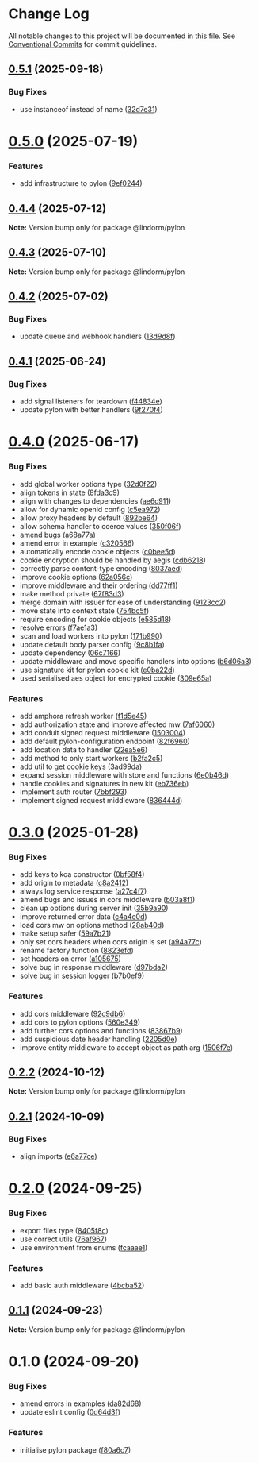 # Change Log

All notable changes to this project will be documented in this file.
See [Conventional Commits](https://conventionalcommits.org) for commit guidelines.

## [0.5.1](https://github.com/lindorm-io/monorepo/compare/@lindorm/pylon@0.5.0...@lindorm/pylon@0.5.1) (2025-09-18)

### Bug Fixes

- use instanceof instead of name ([32d7e31](https://github.com/lindorm-io/monorepo/commit/32d7e31a81a0766f2165afc5c1a9106c957b5d6e))

# [0.5.0](https://github.com/lindorm-io/monorepo/compare/@lindorm/pylon@0.4.4...@lindorm/pylon@0.5.0) (2025-07-19)

### Features

- add infrastructure to pylon ([9ef0244](https://github.com/lindorm-io/monorepo/commit/9ef0244b1de2d3c2bf872aff2656bbe6970483f4))

## [0.4.4](https://github.com/lindorm-io/monorepo/compare/@lindorm/pylon@0.4.3...@lindorm/pylon@0.4.4) (2025-07-12)

**Note:** Version bump only for package @lindorm/pylon

## [0.4.3](https://github.com/lindorm-io/monorepo/compare/@lindorm/pylon@0.4.2...@lindorm/pylon@0.4.3) (2025-07-10)

**Note:** Version bump only for package @lindorm/pylon

## [0.4.2](https://github.com/lindorm-io/monorepo/compare/@lindorm/pylon@0.4.1...@lindorm/pylon@0.4.2) (2025-07-02)

### Bug Fixes

- update queue and webhook handlers ([13d9d8f](https://github.com/lindorm-io/monorepo/commit/13d9d8f155538504b6ddfa0c1d68835e50502834))

## [0.4.1](https://github.com/lindorm-io/monorepo/compare/@lindorm/pylon@0.4.0...@lindorm/pylon@0.4.1) (2025-06-24)

### Bug Fixes

- add signal listeners for teardown ([f44834e](https://github.com/lindorm-io/monorepo/commit/f44834e95bb502228f5d68144c7a6090be1ff1ce))
- update pylon with better handlers ([9f270f4](https://github.com/lindorm-io/monorepo/commit/9f270f464e49772f51f3d96f35c641a253b1730b))

# [0.4.0](https://github.com/lindorm-io/monorepo/compare/@lindorm/pylon@0.3.0...@lindorm/pylon@0.4.0) (2025-06-17)

### Bug Fixes

- add global worker options type ([32d0f22](https://github.com/lindorm-io/monorepo/commit/32d0f22696becae80bc6886e8463ba053855b820))
- align tokens in state ([8fda3c9](https://github.com/lindorm-io/monorepo/commit/8fda3c9ff65923c382036480bae42d52e93f48e2))
- align with changes to dependencies ([ae6c911](https://github.com/lindorm-io/monorepo/commit/ae6c911e5494a252f11f66b948be0e11d7fc91ed))
- allow for dynamic openid config ([c5ea972](https://github.com/lindorm-io/monorepo/commit/c5ea972260cf94f2e8364b6b03467c58aa5505fa))
- allow proxy headers by default ([892be64](https://github.com/lindorm-io/monorepo/commit/892be6427d53b76eacbe0fa701fe5949798927a0))
- allow schema handler to coerce values ([350f06f](https://github.com/lindorm-io/monorepo/commit/350f06f398d9583111324665253082f00ec9202d))
- amend bugs ([a68a77a](https://github.com/lindorm-io/monorepo/commit/a68a77a811ddfe33a0b487cd84cda6a18d3054b6))
- amend error in example ([c320566](https://github.com/lindorm-io/monorepo/commit/c320566998d013a82e2590d227d0d1c6253af3e8))
- automatically encode cookie objects ([c0bee5d](https://github.com/lindorm-io/monorepo/commit/c0bee5da4287d78d8153f8c233fe9db99529dc7d))
- cookie encryption should be handled by aegis ([cdb6218](https://github.com/lindorm-io/monorepo/commit/cdb6218190e706502dc892b988eb944059bba49d))
- correctly parse content-type encoding ([8037aed](https://github.com/lindorm-io/monorepo/commit/8037aed8064a2d0a7c914e4689eed376fccf262b))
- improve cookie options ([62a056c](https://github.com/lindorm-io/monorepo/commit/62a056c306a5034a29f3a4e54c696317d1ce9515))
- improve middleware and their ordering ([dd77ff1](https://github.com/lindorm-io/monorepo/commit/dd77ff125a60466ce7638f5f92c96b16b50417b8))
- make method private ([67f83d3](https://github.com/lindorm-io/monorepo/commit/67f83d31f730c0a4cf5254459be8915e1ff18a71))
- merge domain with issuer for ease of understanding ([9123cc2](https://github.com/lindorm-io/monorepo/commit/9123cc2ede63962a5c226a9bed0d0541001384d9))
- move state into context state ([754bc5f](https://github.com/lindorm-io/monorepo/commit/754bc5f17210ab1e07957d016ee931dbdcfda122))
- require encoding for cookie objects ([e585d18](https://github.com/lindorm-io/monorepo/commit/e585d1859173fe04404afbaadb9eb29337a54c0a))
- resolve errors ([f7ae1a3](https://github.com/lindorm-io/monorepo/commit/f7ae1a3bbbc9e70c4e2244b0f2f3575a5912b6cb))
- scan and load workers into pylon ([171b990](https://github.com/lindorm-io/monorepo/commit/171b9902467386397f455166e092d6dfb10ff5f5))
- update default body parser config ([9c8b1fa](https://github.com/lindorm-io/monorepo/commit/9c8b1fabf8ffffba8dc4f5c6d440ca856eb13e58))
- update dependency ([06c7166](https://github.com/lindorm-io/monorepo/commit/06c716612867438193eb58d3c9e4492d24dc2d24))
- update middleware and move specific handlers into options ([b6d06a3](https://github.com/lindorm-io/monorepo/commit/b6d06a301ef6b0ed57ab281376c155c03a05aa5c))
- use signature kit for pylon cookie kit ([e0ba22d](https://github.com/lindorm-io/monorepo/commit/e0ba22d1a04f72ecd9c120367097c79bf6da218a))
- used serialised aes object for encrypted cookie ([309e65a](https://github.com/lindorm-io/monorepo/commit/309e65a1e0146fc0ba63b97fee9a315afc6adcce))

### Features

- add amphora refresh worker ([f1d5e45](https://github.com/lindorm-io/monorepo/commit/f1d5e457c0dbfde669f3d5da6b6d431f59caa60e))
- add authorization state and improve affected mw ([7af6060](https://github.com/lindorm-io/monorepo/commit/7af6060742ef0a52b71a7f12f1af00f6202bc525))
- add conduit signed request middleware ([1503004](https://github.com/lindorm-io/monorepo/commit/150300412f6dd2dd7a8ade34516db7db4e1cdb2b))
- add default pylon-configuration endpoint ([82f6960](https://github.com/lindorm-io/monorepo/commit/82f6960ca58f4fa80aadaa1ea00f1b46738cf1a4))
- add location data to handler ([22ea5e6](https://github.com/lindorm-io/monorepo/commit/22ea5e6274674c2f7ba7ff66cd003c3f9d73efbd))
- add method to only start workers ([b2fa2c5](https://github.com/lindorm-io/monorepo/commit/b2fa2c5635681aa4e7db62370329435a4b4e2b91))
- add util to get cookie keys ([3ad99da](https://github.com/lindorm-io/monorepo/commit/3ad99dad4f76815b4006d9ba736739c0206d9e2d))
- expand session middleware with store and functions ([6e0b46d](https://github.com/lindorm-io/monorepo/commit/6e0b46db15268cacc10028d1cb59add9bf045eb2))
- handle cookies and signatures in new kit ([eb736eb](https://github.com/lindorm-io/monorepo/commit/eb736eb09e7651b14c75ed77a853af7a902e50ff))
- implement auth router ([7bbf293](https://github.com/lindorm-io/monorepo/commit/7bbf2932a1b8b4fc178b76983e8ed317110252bd))
- implement signed request middleware ([836444d](https://github.com/lindorm-io/monorepo/commit/836444d45db794a748b789015cc8f0bcad9db2b4))

# [0.3.0](https://github.com/lindorm-io/monorepo/compare/@lindorm/pylon@0.2.2...@lindorm/pylon@0.3.0) (2025-01-28)

### Bug Fixes

- add keys to koa constructor ([0bf58f4](https://github.com/lindorm-io/monorepo/commit/0bf58f4ef7bbb3fc1b56d3c5d4ad71518cc02539))
- add origin to metadata ([c8a2412](https://github.com/lindorm-io/monorepo/commit/c8a24122222cb581b7010bd2305db628585cda68))
- always log service response ([a27c4f7](https://github.com/lindorm-io/monorepo/commit/a27c4f7b799c59fc90c77b2dc59fbe6c009de248))
- amend bugs and issues in cors middleware ([b03a8f1](https://github.com/lindorm-io/monorepo/commit/b03a8f1faba07ae2c0114dfaeeed24c4cb36b612))
- clean up options during server init ([35b9a90](https://github.com/lindorm-io/monorepo/commit/35b9a900bde71da49dbfca15ee833b2844d83dfa))
- improve returned error data ([c4a4e0d](https://github.com/lindorm-io/monorepo/commit/c4a4e0d143f203c66c15d929099b8d4beac7c548))
- load cors mw on options method ([28ab40d](https://github.com/lindorm-io/monorepo/commit/28ab40d38694a3325485de8a79487fa31faf5677))
- make setup safer ([59a7b21](https://github.com/lindorm-io/monorepo/commit/59a7b215560ca367fd0a32a1ea0456381200f9c1))
- only set cors headers when cors origin is set ([a94a77c](https://github.com/lindorm-io/monorepo/commit/a94a77c67c002bdf00bc043d3087fffe0f1e7631))
- rename factory function ([8823efd](https://github.com/lindorm-io/monorepo/commit/8823efd2f8ad72e15cf1d95de7a084065f290aaa))
- set headers on error ([a105675](https://github.com/lindorm-io/monorepo/commit/a10567564435ce54f3cabfe995d517b79fdfafa0))
- solve bug in response middleware ([d97bda2](https://github.com/lindorm-io/monorepo/commit/d97bda2aebf5ef3f1bc73995691cbcc69b1dd9ab))
- solve bug in session logger ([b7b0ef9](https://github.com/lindorm-io/monorepo/commit/b7b0ef9b7e4eaff1c3b6aba2b7f8b99c5cf0c618))

### Features

- add cors middleware ([92c9db6](https://github.com/lindorm-io/monorepo/commit/92c9db6e237c351324170b27a4aa6e0aea9d9d9f))
- add cors to pylon options ([560e349](https://github.com/lindorm-io/monorepo/commit/560e34967359d2f0c93a5b9345f276bcfffa96dc))
- add further cors options and functions ([83867b9](https://github.com/lindorm-io/monorepo/commit/83867b94d979c2bd7803250c53b6a56e7d66264a))
- add suspicious date header handling ([2205d0e](https://github.com/lindorm-io/monorepo/commit/2205d0e33c016bcb4cf7d6b6ef4bea10160b2fb4))
- improve entity middleware to accept object as path arg ([1506f7e](https://github.com/lindorm-io/monorepo/commit/1506f7e5ab4cd90866916c4b151e61becb27dc06))

## [0.2.2](https://github.com/lindorm-io/monorepo/compare/@lindorm/pylon@0.2.1...@lindorm/pylon@0.2.2) (2024-10-12)

**Note:** Version bump only for package @lindorm/pylon

## [0.2.1](https://github.com/lindorm-io/monorepo/compare/@lindorm/pylon@0.2.0...@lindorm/pylon@0.2.1) (2024-10-09)

### Bug Fixes

- align imports ([e6a77ce](https://github.com/lindorm-io/monorepo/commit/e6a77ceb096100007f38a58e36f607ca5994136a))

# [0.2.0](https://github.com/lindorm-io/monorepo/compare/@lindorm/pylon@0.1.1...@lindorm/pylon@0.2.0) (2024-09-25)

### Bug Fixes

- export files type ([8405f8c](https://github.com/lindorm-io/monorepo/commit/8405f8cb4f687cd7c5a548b9ac90c0f84c76691b))
- use correct utils ([76af967](https://github.com/lindorm-io/monorepo/commit/76af967bbba6a916549209f5f911d46f5447cf00))
- use environment from enums ([fcaaae1](https://github.com/lindorm-io/monorepo/commit/fcaaae177cd632c01a8d82af991317baa906b7de))

### Features

- add basic auth middleware ([4bcba52](https://github.com/lindorm-io/monorepo/commit/4bcba52372a73aaffba023bc8de2d23b6c2434ce))

## [0.1.1](https://github.com/lindorm-io/monorepo/compare/@lindorm/pylon@0.1.0...@lindorm/pylon@0.1.1) (2024-09-23)

**Note:** Version bump only for package @lindorm/pylon

# 0.1.0 (2024-09-20)

### Bug Fixes

- amend errors in examples ([da82d68](https://github.com/lindorm-io/monorepo/commit/da82d68c8b53d274f3e37ff3853a2455fda1302c))
- update eslint config ([0d64d3f](https://github.com/lindorm-io/monorepo/commit/0d64d3ffed42ce6472c81865facf33e8fd66a2d2))

### Features

- initialise pylon package ([f80a6c7](https://github.com/lindorm-io/monorepo/commit/f80a6c783e1802ac60547844937948ce9b6af574))
